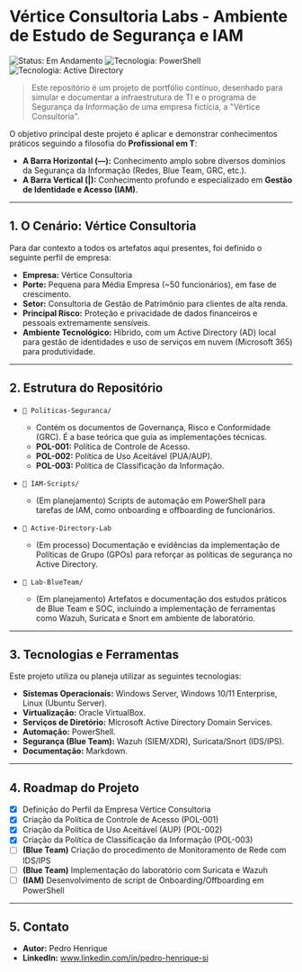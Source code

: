 # Vértice Consultoria Labs - Ambiente de Estudo de Segurança e IAM

![Status: Em Andamento](https://img.shields.io/badge/status-em%20andamento-yellow)
![Tecnologia: PowerShell](https://img.shields.io/badge/PowerShell-5.1-blue)
![Tecnologia: Active Directory](https://img.shields.io/badge/Active%20Directory-Windows%20Server-blueviolet)

> Este repositório é um projeto de portfólio contínuo, desenhado para simular e documentar a infraestrutura de TI e o programa de Segurança da Informação de uma empresa fictícia, a "Vértice Consultoria".

O objetivo principal deste projeto é aplicar e demonstrar conhecimentos práticos seguindo a filosofia do **Profissional em T**:

* **A Barra Horizontal (—):** Conhecimento amplo sobre diversos domínios da Segurança da Informação (Redes, Blue Team, GRC, etc.).
* **A Barra Vertical (|):** Conhecimento profundo e especializado em **Gestão de Identidade e Acesso (IAM)**.

---

## 1. O Cenário: Vértice Consultoria

Para dar contexto a todos os artefatos aqui presentes, foi definido o seguinte perfil de empresa:

* **Empresa:** Vértice Consultoria
* **Porte:** Pequena para Média Empresa (~50 funcionários), em fase de crescimento.
* **Setor:** Consultoria de Gestão de Patrimônio para clientes de alta renda.
* **Principal Risco:** Proteção e privacidade de dados financeiros e pessoais extremamente sensíveis.
* **Ambiente Tecnológico:** Híbrido, com um Active Directory (AD) local para gestão de identidades e uso de serviços em nuvem (Microsoft 365) para produtividade.

---

## 2. Estrutura do Repositório

* `📁 Politicas-Seguranca/`
    * Contém os documentos de Governança, Risco e Conformidade (GRC). É a base teórica que guia as implementações técnicas.
    * **POL-001:** Política de Controle de Acesso.
    * **POL-002:** Política de Uso Aceitável (PUA/AUP).
    * **POL-003:** Política de Classificação da Informação.

* `📁 IAM-Scripts/`
    * (Em planejamento) Scripts de automação em PowerShell para tarefas de IAM, como onboarding e offboarding de funcionários.

* `📁 Active-Directory-Lab`
    * (Em processo) Documentação e evidências da implementação de Políticas de Grupo (GPOs) para reforçar as políticas de segurança no Active Directory.

* `📁 Lab-BlueTeam/`
    * (Em planejamento) Artefatos e documentação dos estudos práticos de Blue Team e SOC, incluindo a implementação de ferramentas como Wazuh, Suricata e Snort em ambiente de laboratório.

---

## 3. Tecnologias e Ferramentas

Este projeto utiliza ou planeja utilizar as seguintes tecnologias:

* **Sistemas Operacionais:** Windows Server, Windows 10/11 Enterprise, Linux (Ubuntu Server).
* **Virtualização:** Oracle VirtualBox.
* **Serviços de Diretório:** Microsoft Active Directory Domain Services.
* **Automação:** PowerShell.
* **Segurança (Blue Team):** Wazuh (SIEM/XDR), Suricata/Snort (IDS/IPS).
* **Documentação:** Markdown.

---

## 4. Roadmap do Projeto

- [x] Definição do Perfil da Empresa Vértice Consultoria
- [x] Criação da Política de Controle de Acesso (POL-001)
- [x] Criação da Política de Uso Aceitável (AUP) (POL-002)
- [x] Criação da Política de Classificação da Informação (POL-003)
- [ ] **(Blue Team)** Criação do procedimento de Monitoramento de Rede com IDS/IPS
- [ ] **(Blue Team)** Implementação do laboratório com Suricata e Wazuh
- [ ] **(IAM)** Desenvolvimento de script de Onboarding/Offboarding em PowerShell

---

## 5. Contato

* **Autor:** Pedro Henrique
* **LinkedIn:** www.linkedin.com/in/pedro-henrique-si
